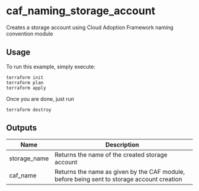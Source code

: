 # caf_naming_storage_account

Creates a storage account using Cloud Adoption Framework naming convention module 

## Usage
To run this example, simply execute: 

```hcl
terraform init
terraform plan
terraform apply
```

Once you are done, just run 
```hcl
terraform destroy
```

## Outputs
| Name | Description |
| --   | -- |
| storage_name | Returns the name of the created storage account | 
| caf_name | Returns the name as given by the CAF module, before being sent to storage account creation |